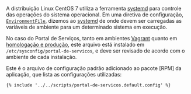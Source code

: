 A distribuição Linux CentOS 7 utiliza a ferramenta [systemd] para controle das operações do sistema operacional. Em uma diretiva de configuração, [`EnvironmentFile`][systemd-envfile], dizemos ao [systemd] de onde devem ser carregadas as variáveis de ambiente para um determinado sistema em execução.

No caso do Portal de Serviços, tanto em ambientes [Vagrant] quanto em [homologação e produção][prod], este arquivo está instalado em `/etc/sysconfig/portal-de-servicos`, e deve ser revisado de acordo com o ambiente de cada instalação.

Este é o arquivo de configuração padrão adicionado ao pacote [RPM] da aplicação, que lista as configurações utilizadas:

<pre><code class="lang-bash">{% include '../../scripts/portal-de-servicos.default.config' %}</code></pre>

[spring-boot-config]:http://docs.spring.io/spring-boot/docs/current/reference/html/boot-features-external-config.html#boot-features-external-config
[spring-boot]:http://projects.spring.io/spring-boot/
[systemd]:http://www.freedesktop.org/wiki/Software/systemd/
[systemd-envfile]:http://www.freedesktop.org/software/systemd/man/systemd.exec.html
[YAML]:http://yaml.org/
[ElasticSearch]:./elasticsearch.md
[Thymeleaf]:http://www.thymeleaf.org
[Vagrant]:./deploy-vagrant.md
[JavaMail]:http://www.oracle.com/technetwork/java/javamail/index.html
[prod]:./deploy-homologacao-producao.md
[Piwik]:http://www.piwik.org
[STARTTLS]:http://en.wikipedia.org/wiki/STARTTLS